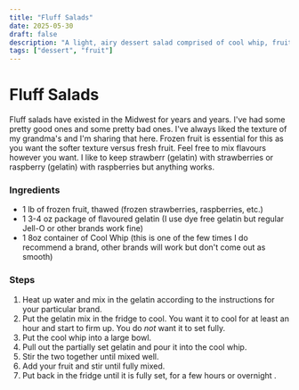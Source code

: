 ```yaml
---
title: "Fluff Salads"
date: 2025-05-30
draft: false
description: "A light, airy dessert salad comprised of cool whip, fruit, and gelatin"
tags: ["dessert", "fruit"]
---
```


# Fluff Salads

Fluff salads have existed in the Midwest for years and years. I've had some pretty good ones and some pretty bad ones. I've always liked the texture of my grandma's and I'm sharing that here. Frozen fruit is essential for this as you want the softer texture versus fresh fruit. Feel free to mix flavours however you want. I like to keep strawberr (gelatin) with strawberries or raspberry (gelatin) with raspberries but anything works.

### Ingredients

* 1 lb of frozen fruit, thawed (frozen strawberries, raspberries, etc.)
* 1 3-4 oz package of flavoured gelatin (I use dye free gelatin but regular Jell-O or other brands work fine)
* 1 8oz container of Cool Whip (this is one of the few times I do recommend a brand, other brands will work but don't come out as smooth)


### Steps

1. Heat up water and mix in the gelatin according to the instructions for your particular brand.
2. Put the gelatin mix in the fridge to cool. You want it to cool for at least an hour and start to firm up. You do *not* want it to set fully.
3. Put the cool whip into a large bowl.
4. Pull out the partially set gelatin and pour it into the cool whip.
5. Stir the two together until mixed well.
6. Add your fruit and stir until fully mixed.
7. Put back in the fridge until it is fully set, for a few hours or overnight .

